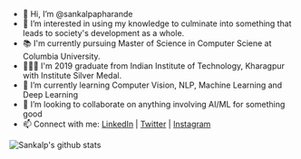 - 👋 Hi, I’m @sankalpapharande
- 👀 I’m interested in using my knowledge to culminate into something that leads to society's development as a whole.
- 📚 I'm currently pursuing Master of Science in Computer Sciene at Columbia University.
- 👨🏻‍🎓 I'm 2019 graduate from Indian Institute of Technology, Kharagpur with Institute Silver Medal. 
- 🌱 I’m currently learning Computer Vision, NLP, Machine Learning and Deep Learning
- 💞️ I’m looking to collaborate on anything involving AI/ML for something good
- 📫 Connect with me: [LinkedIn](https://www.linkedin.com/in/sankalpapharande/) | [Twitter](https://twitter.com/sankalp_1501)  | [Instagram](https://www.instagram.com/spaceboy_._/)

![Sankalp's github stats](https://github-readme-stats.vercel.app/api?username=sankalpapharande)


<!---
sankalpapharande/sankalpapharande is a ✨ special ✨ repository because its `README.md` (this file) appears on your GitHub profile.
You can click the Preview link to take a look at your changes.
--->
